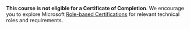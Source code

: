 
 **This course is not eligible for a Certificate of Completion**. We encourage you to explore Microsoft [Role-based Certifications](https://nam06.safelinks.protection.outlook.com/?url=https%3A%2F%2Fwww.microsoft.com%2Fen-us%2Flearning%2Fcertification-overview.aspx&data=02%7C01%7Cv-qixue%40microsoft.com%7C1bddcc213fcd4781758908d6f0e41e45%7C72f988bf86f141af91ab2d7cd011db47%7C1%7C0%7C636961259914010157&sdata=W17S9%2FINOGMkcxyZ%2Fv98Z9tCCkoc3GDISwmfJutt1ug%3D&reserved=0) for relevant technical roles and requirements. 